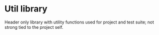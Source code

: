 # Util library

Header only library with utility functions used for project and test suite; not strong tied to
the project self.
